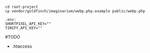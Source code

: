```
cd root-project
cp vendor/goldfinch/imaginarium/webp.php.example public/webp.php

.env:
SHORTPIXEL_API_KEY=""
TINIFY_API_KEY=""
```
#TODO
  - .htaccess


